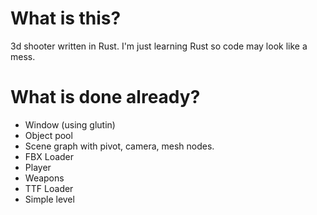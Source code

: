 # What is this?
3d shooter written in Rust. I'm just learning Rust so code may look like a mess. 

# What is done already?
- Window (using glutin)
- Object pool
- Scene graph with pivot, camera, mesh nodes.
- FBX Loader 
- Player 
- Weapons
- TTF Loader
- Simple level

